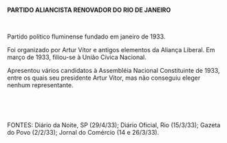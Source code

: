 **PARTIDO ALIANCISTA RENOVADOR DO RIO DE JANEIRO**

 

Partido político fluminense fundado em janeiro de 1933.

Foi organizado por Artur Vítor e antigos elementos da Aliança Liberal.
Em março de 1933, filiou-se à União Cívica Nacional.

Apresentou vários candidatos à Assembléia Nacional Constituinte de 1933,
entre os quais seu presidente Artur Vítor, mas não conseguiu eleger
nenhum representante.

 

 

FONTES: Diário da Noite, SP (29/4/33); Diário Oficial, Rio (15/3/33);
Gazeta do Povo (2/2/33); Jornal do Comércio (14 e 26/3/33).

 
